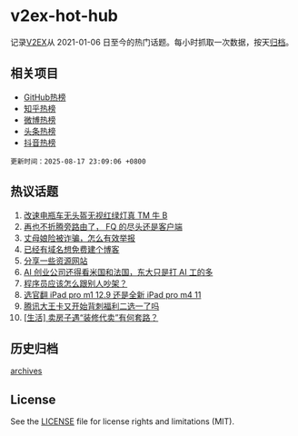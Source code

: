# v2ex-hot-hub

 记录[V2EX](https://www.v2ex.com/)从 2021-01-06 日至今的热门话题。每小时抓取一次数据，按天[归档](archives)。
 
 ## 相关项目

- [GitHub热榜](https://github.com/snaildev/github-hot-hub)
- [知乎热榜](https://github.com/snaildev/zhihu-hot-hub)
- [微博热榜](https://github.com/snaildev/weibo-hot-hub)
- [头条热榜](https://github.com/snaildev/toutiao-hot-hub)
- [抖音热榜](https://github.com/snaildev/douyin-hot-hub)


 `更新时间：2025-08-17 23:09:06 +0800`

## 热议话题

1. [改速电瓶车无头盔无视红绿灯真 TM 牛 B](https://www.v2ex.com/t/1152944)
1. [再也不折腾旁路由了， FQ 的尽头还是客户端](https://www.v2ex.com/t/1152993)
1. [丈母娘险被诈骗，怎么有效举报](https://www.v2ex.com/t/1152978)
1. [已经有域名想免费建个博客](https://www.v2ex.com/t/1152920)
1. [分享一些资源网站](https://www.v2ex.com/t/1152949)
1. [AI 创业公司还得看米国和法国，东大只是打 AI 工的多](https://www.v2ex.com/t/1152951)
1. [程序员应该怎么跟别人吵架？](https://www.v2ex.com/t/1152915)
1. [选官翻 iPad pro m1 12.9 还是全新 iPad pro m4 11](https://www.v2ex.com/t/1152919)
1. [腾讯大王卡又开始背刺福利二选一了吗](https://www.v2ex.com/t/1152928)
1. [[生活] 卖房子遇“装修代卖”有何套路？](https://www.v2ex.com/t/1152987)

## 历史归档

[archives](archives)

## License

See the [LICENSE](LICENSE) file for license rights and limitations (MIT).

